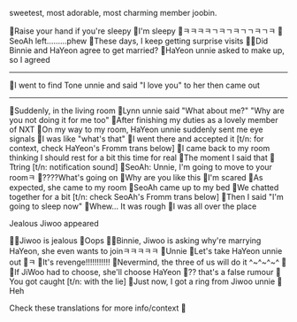sweetest, most adorable, most charming member joobin.

🐣Raise your hand if you're sleepy
🐣I'm sleepy 
🐣ㅋㅋㅋㅋㄱㅋㄱㅋㄱㄱㅋㄱㅋ
🐣SeoAh left………phew
🐣These days, I keep getting surprise visits
🐣🌊Did Binnie and HaYeon agree to get married?
🐣HaYeon unnie asked to make up, so I agreed
___
🐣I went to find Tone unnie and said "I love you" to her then came out 
___
🐣Suddenly, in the living room
🐣Lynn unnie said "What about me?" "Why are you not doing it for me too"
🐣After finishing my duties as a lovely member of NXT
🐣On my way to my room, HaYeon unnie suddenly sent me eye signals 
🐣I was like "what's that" 
🐣I went there and accepted it [t/n: for context, check HaYeon's Fromm trans below] 
🐣I came back to my room thinking I should rest for a bit this time for real
🐣The moment I said that 
🐣Ttring [t/n: notification sound]
🐣SeoAh: Unnie, I'm going to move to your roomㅋ
🐣????What's going on
🐣Why are you like this
🐣I'm scared
🐣As expected, she came to my room
🐣SeoAh came up to my bed 
🐣We chatted together for a bit [t/n: check SeoAh's Fromm trans below]
🐣Then I said "I'm going to sleep now"
🐣Whew... It was rough
🐣I was all over the place  

Jealous Jiwoo appeared

🐣🌊Jiwoo is jealous
🐣Oops
🐣🌊Binnie, Jiwoo is asking why're marrying HaYeon, she even wants to joinㅋㅋㅋㅋㅋ
🐣Unnie
🐣Let's take HaYeon unnie out
🐣ㅋ
🐣It's revenge!!!!!!!!!!!
🐣Nevermind, the three of us will do it ^~^~^~^
🐣🌊If JiWoo had to choose, she'll choose HaYeon
🐣?? that's a false rumour
🐣You got caught [t/n: with the lie]
🐣Just now, I got a ring from Jiwoo unnie 
🐣Heh




Check these translations for more info/context 💞







